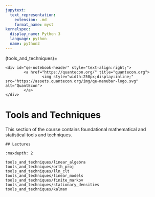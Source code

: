 ```yaml
---
jupytext:
  text_representation:
    extension: .md
    format_name: myst
kernelspec:
  display_name: Python 3
  language: python
  name: python3
---
```


(tools_and_techniques)=
```{raw} html
<div id="qe-notebook-header" style="text-align:right;">
        <a href="https://quantecon.org/" title="quantecon.org">
                <img style="width:250px;display:inline;" src="https://assets.quantecon.org/img/qe-menubar-logo.svg" alt="QuantEcon">
        </a>
</div>
```

# Tools and Techniques

This section of the course contains foundational mathematical and statistical
tools and techniques.

```{only} html
## Lectures
```

```{toctree}
:maxdepth: 2

tools_and_techniques/linear_algebra
tools_and_techniques/orth_proj
tools_and_techniques/lln_clt
tools_and_techniques/linear_models
tools_and_techniques/finite_markov
tools_and_techniques/stationary_densities
tools_and_techniques/kalman
```

